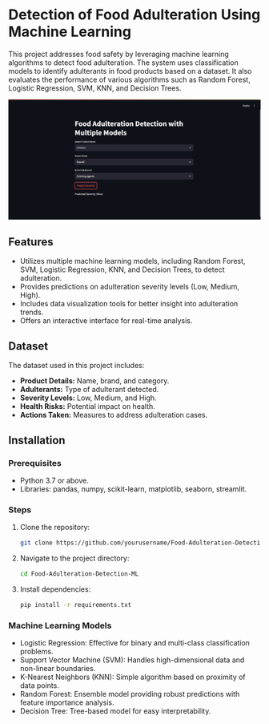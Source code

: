 # Detection of Food Adulteration Using Machine Learning
This project addresses food safety by leveraging machine learning algorithms to detect food adulteration. The system uses classification models to identify adulterants in food products based on a dataset. It also evaluates the performance of various algorithms such as Random Forest, Logistic Regression, SVM, KNN, and Decision Trees.

![Alt Text](https://github.com/imcalledaditi/Food-Adulteration-Detection/blob/944b42c7c6938d5a4c98bec8e6d5949b7324737d/img.jpg)

## Features
- Utilizes multiple machine learning models, including Random Forest, SVM, Logistic Regression, KNN, and Decision Trees, to detect adulteration.
- Provides predictions on adulteration severity levels (Low, Medium, High).
- Includes data visualization tools for better insight into adulteration trends.
- Offers an interactive interface for real-time analysis.

## Dataset
The dataset used in this project includes:
- **Product Details:** Name, brand, and category.
- **Adulterants:** Type of adulterant detected.
- **Severity Levels:** Low, Medium, and High.
- **Health Risks:** Potential impact on health.
- **Actions Taken:** Measures to address adulteration cases.

## Installation

### Prerequisites
- Python 3.7 or above.
- Libraries: pandas, numpy, scikit-learn, matplotlib, seaborn, streamlit.

### Steps
1. Clone the repository:
   ```bash
   git clone https://github.com/yourusername/Food-Adulteration-Detection-ML.git
2. Navigate to the project directory:
   ```bash
   cd Food-Adulteration-Detection-ML
3. Install dependencies:
   ```bash
   pip install -r requirements.txt
### Machine Learning Models
- Logistic Regression: Effective for binary and multi-class classification problems.
- Support Vector Machine (SVM): Handles high-dimensional data and non-linear boundaries.
- K-Nearest Neighbors (KNN): Simple algorithm based on proximity of data points.
- Random Forest: Ensemble model providing robust predictions with feature importance analysis.
- Decision Tree: Tree-based model for easy interpretability.

